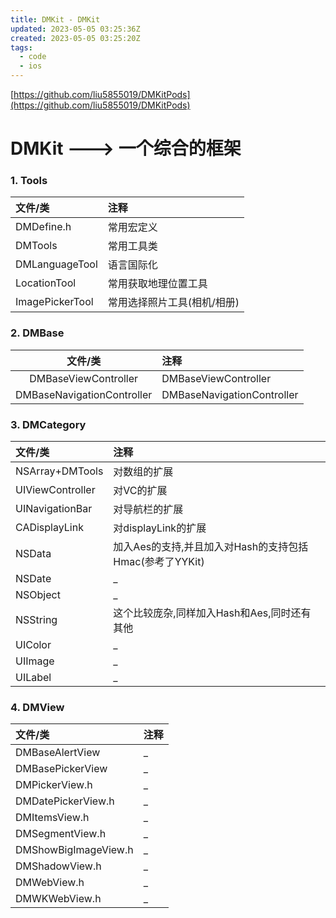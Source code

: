 ```yaml
---
title: DMKit - DMKit
updated: 2023-05-05 03:25:36Z
created: 2023-05-05 03:25:20Z
tags:
  - code
  - ios
---
```


[https://github.com/liu5855019/DMKitPods](https://github.com/liu5855019/DMKitPods)

# DMKit ---> 一个综合的框架

### 1. Tools
文件/类                        | 		注释
:-------                          |		:-------
DMDefine.h	            | 		常用宏定义
DMTools		            |		常用工具类
DMLanguageTool	    |		语言国际化
LocationTool                |		常用获取地理位置工具
ImagePickerTool          |	        常用选择照片工具(相机/相册)


### 2. DMBase
文件/类    		                | 		注释
:-------:		                        |		:-------
DMBaseViewController	        | 	DMBaseViewController
DMBaseNavigationController  |	DMBaseNavigationController


### 3. DMCategory

文件/类                    | 		注释
:-------                      |		:-------
NSArray+DMTools  |        对数组的扩展
UIViewController     |        对VC的扩展
UINavigationBar      |        对导航栏的扩展
CADisplayLink        |        对displayLink的扩展
NSData			|        加入Aes的支持,并且加入对Hash的支持包括Hmac(参考了YYKit)
NSDate                    |        _
NSObject                 |        _
NSString			|        这个比较庞杂,同样加入Hash和Aes,同时还有其他
UIColor                    |        _
UIImage                  |        _
UILabel                    |        _

### 4. DMView

文件/类                                | 		注释
:-------                                  |		:-------
DMBaseAlertView              |        _
DMBasePickerView            |        _
DMPickerView.h                  |        _
DMDatePickerView.h          |        _
DMItemsView.h                  |        _
DMSegmentView.h            |        _
DMShowBigImageView.h  |        _
DMShadowView.h              |        _
DMWebView.h                    |        _
DMWKWebView.h              |        _